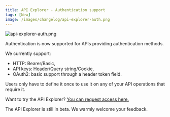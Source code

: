 ```yaml
---
title: API Explorer - Authentication support
tags: [New]
image: /images/changelog/api-explorer-auth.png
---
```


![api-explorer-auth.png](/images/changelog/api-explorer-auth.png)

Authentication is now supported for APIs providing authentication methods. 

We currently support:
- HTTP: Bearer/Basic, 
- API keys: Header/Query string/Cookie, 
- OAuth2: basic support through a header token field.

Users only have to define it once to use it on any of your API operations that require it.

Want to try the API Explorer? [You can request access here.](https://survey.typeform.com/to/RRACql9G)

The API Explorer is still in beta. We warmly welcome your feedback.